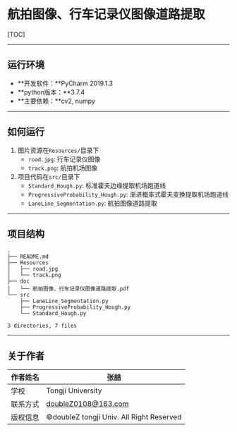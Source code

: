 # 航拍图像、行车记录仪图像道路提取

[TOC]

------

## 运行环境

- **开发软件：**PyCharm 2019.1.3
- **python版本：**3.7.4
- **主要依赖：**cv2, numpy

------

## 如何运行

1. 图片资源在`Resources/`目录下
   - `road.jpg`: 行车记录仪图像
   - `track.png`: 航拍机场图像
2. 项目代码在`src/`目录下
   - `Standard_Hough.py`: 标准霍夫边缘提取机场跑道线
   - `ProgressiveProbability_Hough.py`: 渐进概率式霍夫变换提取机场跑道线
   - `LaneLine_Segmentation.py`: 航拍图像道路提取

------

## 项目结构

```
.
├── README.md
├── Resources
│   ├── road.jpg
│   └── track.png
├── doc
│   └── 航拍图像、行车记录仪图像道路提取.pdf
└── src
    ├── LaneLine_Segmentation.py
    ├── ProgressiveProbability_Hough.py
    └── Standard_Hough.py

3 directories, 7 files
```

------

## 关于作者

| 作者姓名 | 张喆                                     |
| -------- | ---------------------------------------- |
| 学校     | Tongji University                        |
| 联系方式 | doubleZ0108@163.com                      |
| 版权信息 | ©doubleZ tongji Univ. All Right Reserved |

